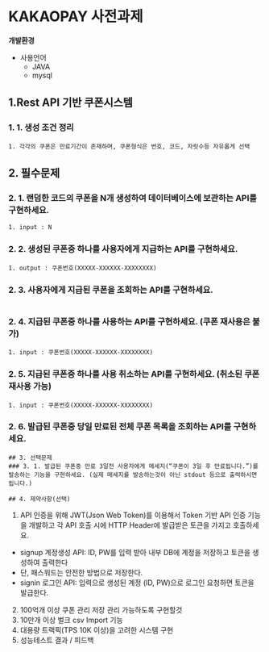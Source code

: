 # KAKAOPAY 사전과제

**개발환경**

- 사용언어
  - JAVA
  - mysql

## 1.Rest API 기반 쿠폰시스템
### 1. 1. 생성 조건 정리

```
1. 각각의 쿠폰은 만료기간이 존재하며, 쿠폰형식은 번호, 코드, 자릿수등 자유롭게 선택
```

## 2. 필수문제
### 2. 1. 랜덤한 코드의 쿠폰을 N개 생성하여 데이터베이스에 보관하는 API를 구현하세요.
```
1. input : N
```
### 2. 2. 생성된 쿠폰중 하나를 사용자에게 지급하는 API를 구현하세요.
```
1. output : 쿠폰번호(XXXXX-XXXXXX-XXXXXXXX)
```
### 2. 3. 사용자에게 지급된 쿠폰을 조회하는 API를 구현하세요.
```
```
### 2. 4. 지급된 쿠폰중 하나를 사용하는 API를 구현하세요. (쿠폰 재사용은 불가)
```
1. input : 쿠폰번호(XXXXX-XXXXXX-XXXXXXXX)
```
### 2. 5. 지급된 쿠폰중 하나를 사용 취소하는 API를 구현하세요. (취소된 쿠폰 재사용 가능)
```
1. input : 쿠폰번호(XXXXX-XXXXXX-XXXXXXXX)
```
### 2. 6. 발급된 쿠폰중 당일 만료된 전체 쿠폰 목록을 조회하는 API를 구현하세요.
```
## 3. 선택문제
### 3. 1. 발급된 쿠폰중 만료 3일전 사용자에게 메세지(“쿠폰이 3일 후 만료됩니다.”)를 발송하는 기능을 구현하세요. (실제 메세지를 발송하는것이 아닌 stdout 등으로 출력하시면 됩니다.)
```
```
## 4. 제약사항(선택)
```
1. API 인증을 위해 JWT(Json Web Token)를 이용해서 Token 기반 API 인증 기능을 개발하고 각 API 호출 시에 HTTP Header에 발급받은 토큰을 가지고 호출하세요.
 - signup 계정생성 API: ID, PW를 입력 받아 내부 DB에 계정을 저장하고 토큰을 생성하여 출력한다
 - 단, 패스워드는 안전한 방법으로 저장한다.
 - signin 로그인 API: 입력으로 생성된 계정 (ID, PW)으로 로그인 요청하면 토큰을 발급한다.
2. 100억개 이상 쿠폰 관리 저장 관리 가능하도록 구현할것
3. 10만개 이상 벌크 csv Import 기능
4. 대용량 트랙픽(TPS 10K 이상)을 고려한 시스템 구현
5. 성능테스트 결과 / 피드백
```
